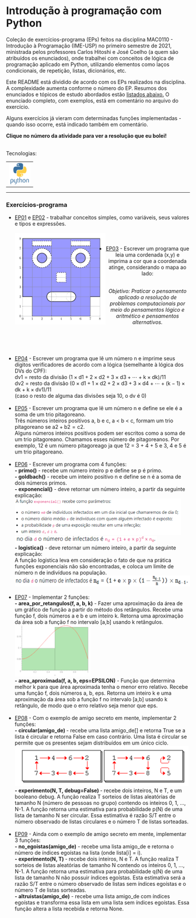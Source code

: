 <h1>Introdução à programação com Python</h1>
<p>Coleção de exercícios-programa (EPs) feitos na disciplina MAC0110 - Introdução à Programação (IME-USP) no primeiro semestre de 2021, ministrada pelos professores Carlos Hitoshi e José Coelho (a quem são atribuídos os enunciados), onde trabalhei com conceitos de lógica de programação aplicado em Python, utilizando elementos como laços condicionais, de repetição, listas, dicionários, etc. </p>
<p>Este README está dividido de acordo com os EPs realizados na disciplina. A complexidade aumenta conforme o número do EP. Resumos dos enunciados e tópicos de estudo abordados estão <a href="#lista">listados abaixo.</a> O enunciado completo, com exemplos, está em comentário no arquivo do exercício.</p>
<p>Alguns exercícios já vieram com determinadas funções implementadas - quando isso ocorre, está indicado também em comentário. </p>
<strong>Clique no número da atividade para ver a resolução que eu bolei!</strong><br><br>

<div align="left">
	<p>Tecnologias:</p>
	<table>
			<tr>
        <td><img width="60px" src="https://raw.githubusercontent.com/devicons/devicon/9f4f5cdb393299a81125eb5127929ea7bfe42889/icons/python/python-original-wordmark.svg" alt="Python"></td>
      </tr>
	</table>
</div>
<hr>
<h3>Exercícios-programa</h3>
<ul id="lista">

  <li><a href="https://github.com/anaolisilva/Intro-a-Python/blob/main/ep01.py" target="_blank">EP01</a> e <a href="https://github.com/anaolisilva/Intro-a-Python/blob/main/tipos.py" target="_blank">EP02</a> - trabalhar conceitos simples, como variáveis, seus valores e tipos e expressões.</li>
	<br>
	<img align="left" height="250px" src="https://github.com/anaolisilva/Intro-a-Python/blob/main/Recursos/carinhaimg.png?raw=true" alt="carinha"> <br><br>
  <li align="center"><a href="https://github.com/anaolisilva/Intro-a-Python/blob/main/tipos.py" target="_blank">EP03</a> - Escrever um programa que leia uma cordenada (x,y) e imprima a cor que a coordenada atinge, considerando o mapa ao lado:
        <br> <br>
        <p><em>Objetivo: Praticar o pensamento aplicado a resolução de problemas computacionais por meio do pensamentos lógico e aritmético e pensamentos alternativos.</em></p> <br><br><br>
  </li>
	<br>
  <li><a href="https://github.com/anaolisilva/Intro-a-Python/blob/main/digitos.py" target="_blank">EP04</a> - Escrever um programa que lê um número n e imprime seus dígitos verificadores de acordo com a lógica (semelhante à lógica dos DVs do CPF):<br>
		dv1 = resto da divisão (1 × d1 + 2 × d2 + 3 × d3 + ⋯ + k × dk)/11<br>
		dv2 = resto da divisão (0 × d1 + 1 × d2 + 2 × d3 + 3 × d4 + ⋯ + (k − 1) × dk + k × dv1)/11<br>
		(caso o resto de alguma das divisões seja 10, o dv é 0)
 </li>
	<br>
	<li><a href="https://github.com/anaolisilva/Intro-a-Python/blob/main/pitagoreano.py" target="_blank">EP05</a> - Escrever um programa que lê um número n e define se ele é a soma de um trio pitagoreano. <br>
		Três números inteiros positivos a, b e c, a < b < c, formam um trio pitagoreano se a2 + b2 = c2.
	<br>	Alguns números inteiros positivos podem ser escritos como a soma de um trio pitagoreano. Chamamos esses número de pitagoreanos. Por exemplo, 12 é um número pitagoreago ja que 12 = 3 + 4 + 5 e 3, 4 e 5 é um trio pitagoreano.
	</li>
	<br>
	<li> <a href="https://github.com/anaolisilva/Intro-a-Python/blob/main/funcoes.py" target="_blank">EP06</a> - Escrever um programa com 4 funções:<br>
		<strong>- primo()</strong> - recebe um número inteiro p e define se p é primo.<br>
		<strong>- goldbach()</strong> - recebe um inteiro positivo n e define se n é a soma de dois números primos.<br>
		<strong>- exponencial()</strong> - deve retornar um número inteiro, a partir da seguinte explicação:
		<br> <img height="100px" src="https://github.com/anaolisilva/Intro-a-Python/blob/main/Recursos/exponencial.png?raw=true" alt="explicação exponencial"><br>
		<img height="20px" src="https://github.com/anaolisilva/Intro-a-Python/blob/main/Recursos/exponencial02.png?raw=true" alt="no dia d o número de infectados é nd = (1 + e × p) elevado a d, tudo * n0"><br>
		<strong>- logistica()</strong> - deve retornar um número inteiro, a partir da seguinte explicação: <br>
		A função logistica leva em consideração o fato de que na prática funções exponenciais não são encontradas, e coloca um limite de número n de indivíduos na população.<br>
		<img height="30px" src="https://github.com/anaolisilva/Intro-a-Python/blob/main/Recursos/logistica.png?raw=true" alt="no dia d o número de infectados é nd=(1+ e × p × (1−(nd−1)/n)) × n de d-1">
	</li>
	<br>
	<li> <a href="https://github.com/anaolisilva/Intro-a-Python/blob/main/area.py" target="_blank">EP07</a> - Implementar 2 funções:<br>
		<strong>- area_por_retangulos(f, a, b, k)</strong> - Fazer uma aproximação da área de um gráfico de função a partir do método dos retângulos. Recebe uma função f, dois números a e b e um inteiro k. Retorna uma aproximação da área sob a função f no intervalo [a,b] usando k retângulos. <br>
		<img height="140px" src="https://github.com/anaolisilva/Intro-a-Python/blob/main/Recursos/aproxretangulos.gif?raw=true" alt="Imagem ilustrando o método de aproximação por retângulos"> <br>
		<strong>- area_aproximada(f, a, b, eps=EPSILON)</strong> - Função que determina melhor k para que área aproximada tenha o menor erro relativo. Recebe uma função f, dois números a, b, eps. Retorna um inteiro k e uma aproximação da área sob a função f no intervalo [a,b] usando k retângulo, de modo que o erro relativo seja menor que eps.
	</li>
	<br>
	<li>
		<a href="https://github.com/anaolisilva/Intro-a-Python/blob/main/amigos.py" target="_blank">EP08</a> - Com o exemplo de amigo secreto em mente, implementar 2 funções:<br>
		<strong>- circular(amigo_de) </strong> - recebe uma lista amigo_de[] e retorna True se a lista é circular e retorna False em caso contrário. Uma lista é circular se permite que os presentes sejam distribuídos em um único ciclo.<br>
		<img height="110px" src="https://github.com/anaolisilva/Intro-a-Python/blob/main/Recursos/listacircular.png?raw=true" alt="Imagem ilustrando lista circular x não-circular"> <br>
		<strong>- experimento(N, T, debug=False) </strong> - recebe dois inteiros, N e T, e um booleano debug. A função realiza T sorteios de listas aleatórias de tamanho N (número de pessoas no grupo) contendo os inteiros 0, 1, …, N-1. A função retorna uma estimativa para probabilidade p(N) de uma lista de tamanho N ser circular. Essa estimativa é razão S/T entre o número observado de listas circulares e o número T de listas sorteadas. 
	</li>
	<br>
	<li>
		<a href="https://github.com/anaolisilva/Intro-a-Python/blob/main/altruistas.py" target="_blank">EP09</a> - Ainda com o exemplo de amigo secreto em mente, implementar 3 funções:<br>
		<strong>- no_egoistas(amigo_de)</strong> - recebe uma lista amigo_de e retorna o número de índices egoístas na lista (onde lista[i] = i). <br>
		<strong>- experimento(N, T) </strong> - recebe dois inteiros, N e T. A função realiza T sorteios de listas aleatórias de tamanho N contendo os inteiros 0, 1, …, N-1. A função retorna uma estimativa para probabilidade q(N) de uma lista de tamanho N não possuir índices egoístas. Esta estimativa será a razão S/T entre o número observado de listas sem índices egoístas e o número T de listas sorteadas. <br>
		<strong>- altruistas(amigo_de)</strong> - recebe uma lista amigo_de com índices egoístas e transforma essa lista em uma lista sem índices egoístas. Essa função altera a lista recebida e retorna None.
		</li>

</ul>


